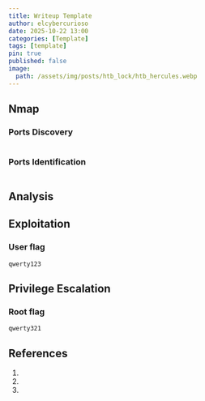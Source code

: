 ```yaml
---
title: Writeup Template
author: elcybercurioso
date: 2025-10-22 13:00
categories: [Template]
tags: [template]
pin: true
published: false
image:
  path: /assets/img/posts/htb_lock/htb_hercules.webp
---
```


## Nmap

### Ports Discovery

```bash
```

### Ports Identification

```bash
```

## Analysis

## Exploitation

### User flag

```
qwerty123
```

## Privilege Escalation

### Root flag

```
qwerty321
```

## References

1. 
2. 
3. 